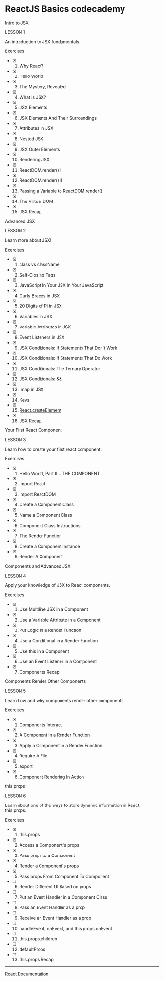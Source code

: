 # ReactJS Basics codecademy

Intro to JSX

LESSON 1

An introduction to JSX fundamentals.

Exercises

- [x] 1. Why React?

- [x] 2. Hello World

- [x] 3. The Mystery, Revealed

- [x] 4. What is JSX?

- [x] 5. JSX Elements

- [x] 6. JSX Elements And Their Surroundings

- [x] 7. Attributes In JSX

- [x] 8. Nested JSX

- [x] 9. JSX Outer Elements

- [x] 10. Rendering JSX

- [x] 11. ReactDOM.render() I

- [x] 12. ReactDOM.render() II

- [x] 13. Passing a Variable to ReactDOM.render()

- [x] 14. The Virtual DOM

- [x] 15. JSX Recap


Advanced JSX

LESSON 2

Learn more about JSX!

Exercises

- [x] 1. class vs className

- [x] 2. Self-Closing Tags

- [x] 3. JavaScript In Your JSX In Your JavaScript

- [x] 4. Curly Braces in JSX

- [x] 5. 20 Digits of Pi in JSX

- [x] 6. Variables in JSX

- [x] 7. Variable Attributes in JSX

- [x] 8. Event Listeners in JSX

- [x] 9. JSX Conditionals: If Statements That Don't Work

- [x] 10. JSX Conditionals: If Statements That Do Work

- [x] 11. JSX Conditionals: The Ternary Operator

- [x] 12. JSX Conditionals: &&

- [x] 13. .map in JSX

- [x] 14. Keys

- [x] 15. [React.createElement](https://reactjs.org/docs/react-api.html#react.createelement)

- [x] 16. JSX Recap

Your First React Component

LESSON 3

Learn how to create your first react component.

Exercises

- [x] 1. Hello World, Part II... THE COMPONENT

- [x] 2. Import React

- [x] 3. Import ReactDOM

- [x] 4. Create a Component Class

- [x] 5. Name a Component Class

- [x] 6. Component Class Instructions

- [x] 7. The Render Function

- [x] 8. Create a Component Instance

- [x] 9. Render A Component


Components and Advanced JSX

LESSON 4

Apply your knowledge of JSX to React components.

Exercises

- [x] 1. Use Multiline JSX in a Component

- [x] 2. Use a Variable Attribute in a Component

- [x] 3. Put Logic in a Render Function

- [x] 4. Use a Conditional in a Render Function

- [x] 5. Use this in a Component

- [x] 6. Use an Event Listener in a Component

- [x] 7. Components Recap

Components Render Other Components

LESSON 5

Learn how and why components render other components.

Exercises

- [x] 1. Components Interact

- [x] 2. A Component in a Render Function

- [x] 3. Apply a Component in a Render Function

- [x] 4. Require A File

- [x] 5. export

- [x] 6. Component Rendering In Action

this.props

LESSON 6

Learn about one of the ways to store dynamic information in React: this.props.

Exercises

- [x] 1. this.props

- [x] 2. Access a Component's props

- [x] 3. Pass `props` to a Component

- [x] 4. Render a Component's props

- [x] 5. Pass props From Component To Component

- [ ] 6. Render Different UI Based on props

- [ ] 7. Put an Event Handler in a Component Class

- [ ] 8. Pass an Event Handler as a prop

- [ ] 9. Receive an Event Handler as a prop

- [ ] 10. handleEvent, onEvent, and this.props.onEvent

- [ ] 11. this.props.children

- [ ] 12. defaultProps

- [ ] 13. this.props Recap
---

[React Documentation](https://es.reactjs.org/docs/getting-started.html)



